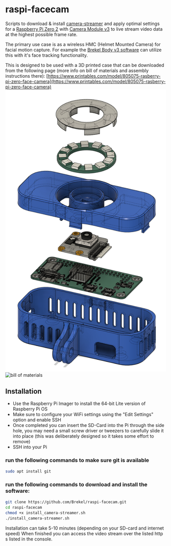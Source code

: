 # raspi-facecam

Scripts to download &amp; install [camera-streamer](https://github.com/ayufan/camera-streamer) and apply optimal settings for a [Raspberry Pi Zero 2](https://www.raspberrypi.com/products/raspberry-pi-zero-2-w) with [Camera Module v3](https://www.raspberrypi.com/products/camera-module-3) to live stream video data at the highest possible frame rate.


The primary use case is as a wireless HMC (Helmet Mounted Camera) for facial motion capture.
For example the [Brekel Body v3 software](https://brekel.com/brekel-body-v3) can utilize this with it's face tracking functionality.


This is designed to be used with a 3D printed case that can be downloaded from the following page (more info on bill of materials and assembly instructions there):
 [https://www.printables.com/model/805075-rasberry-pi-zero-face-camera](https://www.printables.com/model/805075-rasberry-pi-zero-face-camera)
![exploded_case](images/exploded_case.png)
![bill of materials](images/BOM.png)



## Installation

* Use the Raspberry Pi Imager to install the 64-bit Lite version of Raspberry Pi OS
* Make sure to configure your WiFi settings using the "Edit Settings" option and enable SSH
* Once completed you can insert the SD-Card into the Pi through the side hole, you may need a small screw driver or tweezers to carefully slide it into place (this was deliberately designed so it takes some effort to remove)
* SSH into your Pi

### run the following commands to make sure git is available
```bash
sudo apt install git
```

### run the following commands to download and install the software:
```bash
git clone https://github.com/Brekel/raspi-facecam.git
cd raspi-facecam
chmod +x install_camera-streamer.sh
./install_camera-streamer.sh
```

Installation can take 5-10 minutes (depending on your SD-card and internet speed)
When finished you can access the video stream over the listed http s listed in the console.
